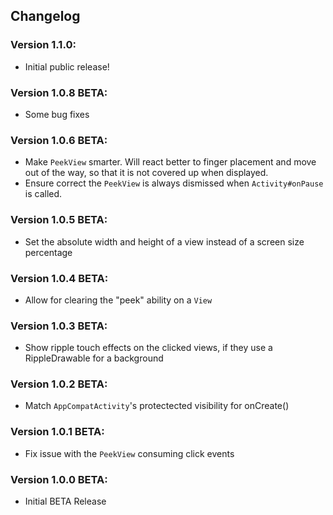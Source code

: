 ## Changelog

### Version 1.1.0:
- Initial public release!

### Version 1.0.8 BETA:
- Some bug fixes

### Version 1.0.6 BETA:
- Make `PeekView` smarter. Will react better to finger placement and move out of the way, so that it is not covered up when displayed.
- Ensure correct the `PeekView` is always dismissed when `Activity#onPause` is called.

### Version 1.0.5 BETA:
- Set the absolute width and height of a view instead of a screen size percentage

### Version 1.0.4 BETA:
- Allow for clearing the "peek" ability on a `View`

### Version 1.0.3 BETA:
- Show ripple touch effects on the clicked views, if they use a RippleDrawable for a background

### Version 1.0.2 BETA:
- Match `AppCompatActivity`'s protectected visibility for onCreate()

### Version 1.0.1 BETA:
- Fix issue with the `PeekView` consuming click events

### Version 1.0.0 BETA:
- Initial BETA Release